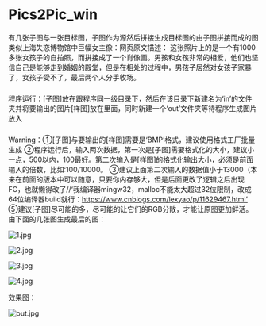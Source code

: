 # Pics2Pic_win
有几张子图与一张目标图，子图作为源然后拼接生成目标图的由子图拼接而成的图
类似上海失恋博物馆中巨幅女主像：网页原文描述：
这张照片上的是一个有1000多张女孩子的自拍照，而拼接成了一个肖像画。男孩和女孩非常的相爱，他们也坚信自己是能够走到婚姻的殿堂，但是在相处的过程中，男孩子居然对女孩子家暴了，女孩子受不了，最后两个人分手收场。


###
程序运行：[子图]放在跟程序同一级目录下，然后在该目录下新建名为‘in’的文件夹并将要输出的图片[样图]放在里面，同时新建一个‘out’文件夹等待程序生成图片放入
###
Warning：①[子图]与要输出的[样图]需要是‘BMP’格式，建议使用格式工厂批量生成
         ②程序运行后，输入两次数据，第一次是[子图]需要格式化的大小，建议小一点，500以内，100最好。第二次输入是[样图]的格式化输出大小，必须是前面输入的倍数，比如:100/10000。
         ③建议上面第二次输入的数据值小于13000（本来在前面的版本中可以随意，只要你内存够大，但是后面更改了逻辑之后出现FC，也就懒得改了//‘我编译器mingw32，malloc不能太大超过32位限制，改成64位编译器build就行：https://www.cnblogs.com/lexyao/p/11629467.html’
         ⑤建议[子图]尽可能的多，尽可能的让它们的RGB分散，才能让原图更加鲜活。
由下面的几张图生成最后的图：

![1.jpg](http://pic.flyzhangyx.com/IMG_20200310_153914~1.bmp)

![2.jpg](http://pic.flyzhangyx.com/hdImg_6a2001b3089c3c52cb6918cd142252bb15848601546.bmp)

![3.jpg](http://pic.flyzhangyx.com/https___img01_sogoucdn_com_app_a_200678_148163351.bmp)

![4.jpg](http://pic.flyzhangyx.com/psbe%20%281%29.bmp)

效果图：

![out.jpg](http://pic.flyzhangyx.com/out.jpg)

